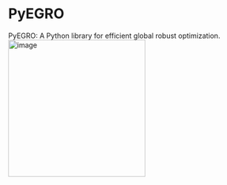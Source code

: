 # PyEGRO
PyEGRO: A Python library for efficient global robust optimization.
<img width="277" alt="image" src="https://github.com/user-attachments/assets/394b98e4-2675-4d62-8f6b-c79b355a1a80" />
